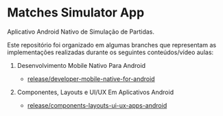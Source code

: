 # Matches Simulator App

Aplicativo Android Nativo de Simulação de Partidas.

Este repositório foi organizado em algumas branches que representam as implementações realizadas durante os seguintes conteúdos/vídeo aulas:

1. Desenvolvimento Mobile Nativo Para Android
   - [release/developer-mobile-native-for-android](https://github.com/kevinzamperetti/matches-simulator-app/tree/release/developer-mobile-native-for-android)

2. Componentes, Layouts e UI/UX Em Aplicativos Android
   - [release/components-layouts-ui-ux-apps-android](https://github.com/kevinzamperetti/matches-simulator-app/tree/release/components-layouts-ui-ux-apps-android)
